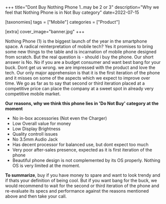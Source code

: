 +++
title="Dont Buy Nothing Phone 1..may be 2 or 3"
description="Why we feel that Nothing Phone is in Not Buy category"
date=2022-07-15

[taxonomies]
tags = ["Mobile"]
categories = ["Product"]

[extra]
cover_image="banner.jpg"
+++

Nothing Phone (1) is the biggest launch of the year in the smartphone space. A radical reinterpretation of mobile tech? Yes it promises to bring some new things to the table and is incarnation of mobile phone designed from scratch. But the real question is - should i buy the phone. Our short answer is No. No if you are a budget consumer and want best bang for your buck. Dont get us wrong. we are impressed with the product and love the tech. Our only major apprehension is that it is the first iteration of the phone and it misses on some of the aspects which we expect to improve over time. We go as far as to say that second or third iteration placed at a competitive price can place the company at a sweet spot in already very competitive mobile market.

**Our reasons, why we think this phone lies in 'Do Not Buy' category at the moment**
- No in-box accessories (Not even the Charger)
- Low Overall value for money
- Low Display Brightness
- Quality controll issues
- No 3.5mm Audio Jack
- Has decent processor for balanced use, but dont expect too much
- Very poor after-sales presence, expected as it is first iteration of the phone
- Beautiful phone design is not complemented by its OS properly. Nothing OS is very limited at the moment.


**To summarize**, buy if you have money to spare and want to look trendy and if thats your definition of being cool. But if you want bang for the buck, we would recommend to wait for the second or third iteration of the phone and re-evaluate its specs and performance against the reasons mentioned above and then take your call.


